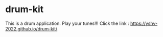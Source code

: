 # drum-kit
This is a drum application.
Play your tunes!!!
Click the link : 
https://yshv-2022.github.io/drum-kit/
